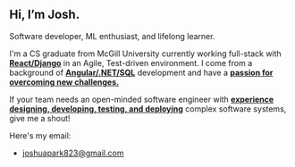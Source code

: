 ## Hi, I’m Josh.

Software developer, ML enthusiast, and lifelong learner.

I'm a CS graduate from McGill University currently working full-stack with <ins><b>React/Django</b></ins> in an Agile, Test-driven environment.
I come from a background of <ins><b>Angular/.NET/SQL</b></ins> development and have a <ins><b>passion for overcoming new challenges.</b></ins>

If your team needs an open-minded software engineer with <ins><b>experience designing, developing, testing, and deploying</b></ins> complex 
software systems, give me a shout!

Here's my email:
- joshuapark823@gmail.com
